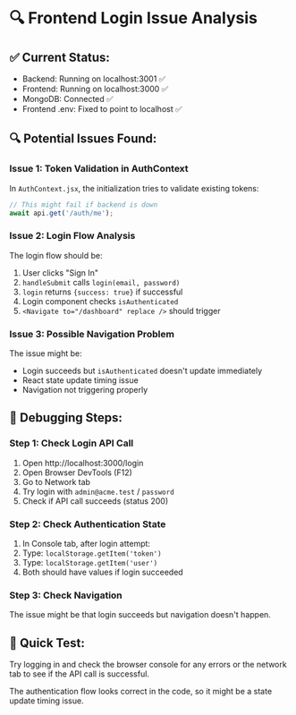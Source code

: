 # 🔍 Frontend Login Issue Analysis

## ✅ **Current Status:**
- Backend: Running on localhost:3001 ✅
- Frontend: Running on localhost:3000 ✅
- MongoDB: Connected ✅
- Frontend .env: Fixed to point to localhost ✅

## 🔍 **Potential Issues Found:**

### **Issue 1: Token Validation in AuthContext**
In `AuthContext.jsx`, the initialization tries to validate existing tokens:
```jsx
// This might fail if backend is down
await api.get('/auth/me');
```

### **Issue 2: Login Flow Analysis**
The login flow should be:
1. User clicks "Sign In" 
2. `handleSubmit` calls `login(email, password)`
3. `login` returns `{success: true}` if successful
4. Login component checks `isAuthenticated` 
5. `<Navigate to="/dashboard" replace />` should trigger

### **Issue 3: Possible Navigation Problem**
The issue might be:
- Login succeeds but `isAuthenticated` doesn't update immediately
- React state update timing issue
- Navigation not triggering properly

## 🔧 **Debugging Steps:**

### **Step 1: Check Login API Call**
1. Open http://localhost:3000/login
2. Open Browser DevTools (F12)
3. Go to Network tab
4. Try login with `admin@acme.test` / `password`
5. Check if API call succeeds (status 200)

### **Step 2: Check Authentication State**
1. In Console tab, after login attempt:
2. Type: `localStorage.getItem('token')`
3. Type: `localStorage.getItem('user')`
4. Both should have values if login succeeded

### **Step 3: Check Navigation**
The issue might be that login succeeds but navigation doesn't happen.

## 🚀 **Quick Test:**
Try logging in and check the browser console for any errors or the network tab to see if the API call is successful.

The authentication flow looks correct in the code, so it might be a state update timing issue.